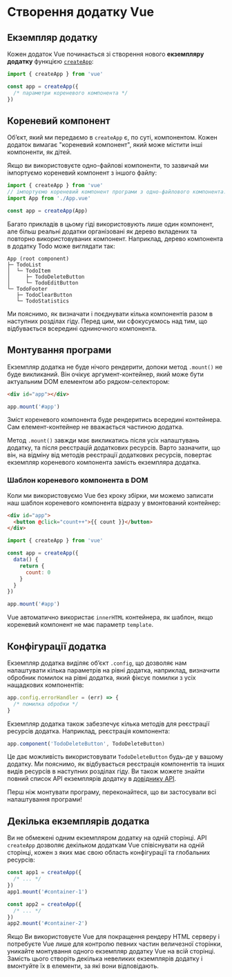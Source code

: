 # Створення додатку Vue

## Екземпляр додатку

Кожен додаток Vue починається зі створення нового **екземпляру додатку** функцією [`createApp`](/api/application#createapp):

```js
import { createApp } from 'vue'

const app = createApp({
  /* параметри кореневого компонента */
})
```

## Кореневий компонент

Обʼєкт, який ми передаємо в `createApp` є, по суті, компонентом. Кожен додаток вимагає "кореневий компонент", який може містити інші компоненти, як дітей.

Якщо ви використовуєте одно-файлові компоненти, то зазвичай ми імпортуємо кореневий компонент з іншого файлу:

```js
import { createApp } from 'vue'
// імпортуємо кореневий компонент програми з одно-файлового компонента.
import App from './App.vue'

const app = createApp(App)
```

Багато прикладів в цьому гіді використовують лише один компонент, але більш реальні додатки організовані як дерево вкладених та повторно використовуваних компонент. Наприклад, дерево компонента в додатку Todo може виглядати так:

```
App (root component)
├─ TodoList
│  └─ TodoItem
│     ├─ TodoDeleteButton
│     └─ TodoEditButton
└─ TodoFooter
   ├─ TodoClearButton
   └─ TodoStatistics
```

Ми пояснимо, як визначати і поєднувати  кілька компонентів разом в наступних розділах гіду. Перед цим, ми сфокусуємось над тим, що відбувається всередині одниночного компонента.

## Монтування програми

Екземпляр додатка не буде нічого рендерити, допоки метод `.mount()` не буде викликаний. Він очікує аргумент-контейнер, який може бути актуальним DOM елементом або рядком-селектором:

```html
<div id="app"></div>
```

```js
app.mount('#app')
```

Зміст кореневого компонента буде рендеритись всередині контейнера. Сам елемент-контейнер не вважається частиною додатка.

Метод `.mount()` завжди має викликатись після усіх налаштувань додатку, та після реєстрацій додаткових ресурсів. Варто зазначити, що він, на відміну від методів реєстрації додаткових ресурсів, повертає екземпляр кореневого компонента замість екземпляра додатка.

### Шаблон кореневого компонента в DOM

Коли ми використовуємо Vue без кроку збірки, ми можемо записати наш шаблон кореневого компонента відразу у вмонтований контейнер:

```html
<div id="app">
  <button @click="count++">{{ count }}</button>
</div>
```

```js
import { createApp } from 'vue'

const app = createApp({
  data() {
    return {
      count: 0
    }
  }
})

app.mount('#app')
```

Vue автоматично використає `innerHTML` контейнера, як шаблон, якщо кореневий компонент не має параметр `template`.

## Конфігурації додатка

Екземпляр додатка виділяє обʼєкт `.config`, що дозволяє нам налаштувати кілька параметрів на рівні додатка, наприклад, визначити обробник помилок на рівні додатка, який фіксує помилки з усіх нащадкових компонентів:

```js
app.config.errorHandler = (err) => {
  /* помилка обробки */
}
```

Екземпляр додатка також забезпечує кілька методів для реєстрації ресурсів додатка. Наприклад, реєстрація компонента:

```js
app.component('TodoDeleteButton', TodoDeleteButton)
```

Це дає можливість використовувати `TodoDeleteButton` будь-де у вашому додатку. Ми пояснимо, як відбувається реєстрація компонентів та інших видів ресурсів в наступних розділах гіду. Ви також можете знайти повний список АРІ екземплярів додатку в [довіднику API](/api/application).

Перш ніж монтувати програму, переконайтеся, що ви застосували всі налаштування програми!

## Декілька екземплярів додатка

Ви не обмежені одним екземпляром додатку на одній сторінці. API `createApp` дозволяє декільком додаткам Vue співіснувати на одній сторінці, кожен з яких має свою область конфігурації та глобальних ресурсів:

```js
const app1 = createApp({
  /* ... */
})
app1.mount('#container-1')

const app2 = createApp({
  /* ... */
})
app2.mount('#container-2')
```

Якщо Ви використовуєте Vue для покращення рендеру HTML серверу і потребуєте Vue лише для контролю певних частин величезної сторінки, уникайте монтування одного екземпляр додатку Vue на всій сторінці. Замість цього створіть декілька невеликих екземплярів додатку і вмонтуйте їх в елементи, за які вони відповідають.
